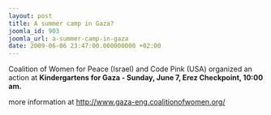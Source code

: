 ```yaml
---
layout: post
title: A summer camp in Gaza?
joomla_id: 903
joomla_url: a-summer-camp-in-gaza
date: 2009-06-06 23:47:00.000000000 +02:00
---
```

<p>Coalition of Women for Peace (Israel) and Code Pink (USA) organized an action at <strong>Kindergartens for Gaza - Sunday, June 7, Erez Checkpoint, 10:00 am.</strong></p>
<p>more information at <a title="cloalitionofwomen" href="http://www.gaza-eng.coalitionofwomen.org/">http://www.gaza-eng.coalitionofwomen.org/</a></p>
